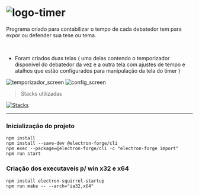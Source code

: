 # ![logo-timer](https://github.com/cecidoliveira/minutos-de-debate/assets/108581198/2d282b17-5ded-4efd-8dc0-7f1baf06029c)
Programa criado para contabilizar o tempo de cada debatedor tem para expor ou defender sua tese ou tema.

&nbsp;

- Foram criados duas telas ( uma delas contendo o temporizador disponivel do debatedor da vez e a outra tela com ajustes de tempo e atalhos que estão configurados para manipulação da tela do timer )
  
![temporizador_screen](https://github.com/cecidoliveira/minutos-de-debate/assets/108581198/c5ee765b-093b-4fc8-8e51-8e08e1fe9fff)
![config_screen](https://github.com/cecidoliveira/minutos-de-debate/assets/108581198/9022e9f4-5300-4681-803c-d1c655f6da27)



> Stacks utilizadas
&nbsp;

[![Stacks](https://skillicons.dev/icons?i=html,css,js,electron)](https://skillicons.dev)

-----


### Inicialização do projeto
```
npm install
npm install --save-dev @electron-forge/cli
npm exec --package=@electron-forge/cli -c "electron-forge import"
npm run start
```
### Criação dos executaveis p/ win x32 e x64
```
npm install electron-squirrel-startup
npm run make -- --arch="ia32,x64"
```


